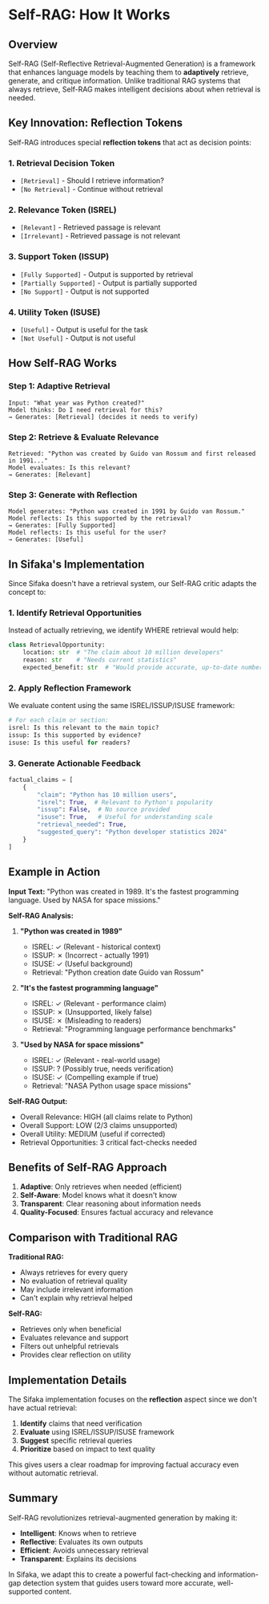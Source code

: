 # Self-RAG: How It Works

## Overview

Self-RAG (Self-Reflective Retrieval-Augmented Generation) is a framework that enhances language models by teaching them to **adaptively** retrieve, generate, and critique information. Unlike traditional RAG systems that always retrieve, Self-RAG makes intelligent decisions about when retrieval is needed.

## Key Innovation: Reflection Tokens

Self-RAG introduces special **reflection tokens** that act as decision points:

### 1. **Retrieval Decision Token**
- `[Retrieval]` - Should I retrieve information?
- `[No Retrieval]` - Continue without retrieval

### 2. **Relevance Token (ISREL)**
- `[Relevant]` - Retrieved passage is relevant
- `[Irrelevant]` - Retrieved passage is not relevant

### 3. **Support Token (ISSUP)**
- `[Fully Supported]` - Output is supported by retrieval
- `[Partially Supported]` - Output is partially supported
- `[No Support]` - Output is not supported

### 4. **Utility Token (ISUSE)**
- `[Useful]` - Output is useful for the task
- `[Not Useful]` - Output is not useful

## How Self-RAG Works

### Step 1: Adaptive Retrieval
```
Input: "What year was Python created?"
Model thinks: Do I need retrieval for this?
→ Generates: [Retrieval] (decides it needs to verify)
```

### Step 2: Retrieve & Evaluate Relevance
```
Retrieved: "Python was created by Guido van Rossum and first released in 1991..."
Model evaluates: Is this relevant?
→ Generates: [Relevant]
```

### Step 3: Generate with Reflection
```
Model generates: "Python was created in 1991 by Guido van Rossum."
Model reflects: Is this supported by the retrieval?
→ Generates: [Fully Supported]
Model reflects: Is this useful for the user?
→ Generates: [Useful]
```

## In Sifaka's Implementation

Since Sifaka doesn't have a retrieval system, our Self-RAG critic adapts the concept to:

### 1. **Identify Retrieval Opportunities**
Instead of actually retrieving, we identify WHERE retrieval would help:
```python
class RetrievalOpportunity:
    location: str  # "The claim about 10 million developers"
    reason: str    # "Needs current statistics"
    expected_benefit: str  # "Would provide accurate, up-to-date number"
```

### 2. **Apply Reflection Framework**
We evaluate content using the same ISREL/ISSUP/ISUSE framework:
```python
# For each claim or section:
isrel: Is this relevant to the main topic?
issup: Is this supported by evidence?
isuse: Is this useful for readers?
```

### 3. **Generate Actionable Feedback**
```python
factual_claims = [
    {
        "claim": "Python has 10 million users",
        "isrel": True,  # Relevant to Python's popularity
        "issup": False,  # No source provided
        "isuse": True,   # Useful for understanding scale
        "retrieval_needed": True,
        "suggested_query": "Python developer statistics 2024"
    }
]
```

## Example in Action

**Input Text:**
"Python was created in 1989. It's the fastest programming language. Used by NASA for space missions."

**Self-RAG Analysis:**

1. **"Python was created in 1989"**
   - ISREL: ✓ (Relevant - historical context)
   - ISSUP: ✗ (Incorrect - actually 1991)
   - ISUSE: ✓ (Useful background)
   - Retrieval: "Python creation date Guido van Rossum"

2. **"It's the fastest programming language"**
   - ISREL: ✓ (Relevant - performance claim)
   - ISSUP: ✗ (Unsupported, likely false)
   - ISUSE: ✗ (Misleading to readers)
   - Retrieval: "Programming language performance benchmarks"

3. **"Used by NASA for space missions"**
   - ISREL: ✓ (Relevant - real-world usage)
   - ISSUP: ? (Possibly true, needs verification)
   - ISUSE: ✓ (Compelling example if true)
   - Retrieval: "NASA Python usage space missions"

**Self-RAG Output:**
- Overall Relevance: HIGH (all claims relate to Python)
- Overall Support: LOW (2/3 claims unsupported)
- Overall Utility: MEDIUM (useful if corrected)
- Retrieval Opportunities: 3 critical fact-checks needed

## Benefits of Self-RAG Approach

1. **Adaptive**: Only retrieves when needed (efficient)
2. **Self-Aware**: Model knows what it doesn't know
3. **Transparent**: Clear reasoning about information needs
4. **Quality-Focused**: Ensures factual accuracy and relevance

## Comparison with Traditional RAG

**Traditional RAG:**
- Always retrieves for every query
- No evaluation of retrieval quality
- May include irrelevant information
- Can't explain why retrieval helped

**Self-RAG:**
- Retrieves only when beneficial
- Evaluates relevance and support
- Filters out unhelpful retrievals
- Provides clear reflection on utility

## Implementation Details

The Sifaka implementation focuses on the **reflection** aspect since we don't have actual retrieval:

1. **Identify** claims that need verification
2. **Evaluate** using ISREL/ISSUP/ISUSE framework
3. **Suggest** specific retrieval queries
4. **Prioritize** based on impact to text quality

This gives users a clear roadmap for improving factual accuracy even without automatic retrieval.

## Summary

Self-RAG revolutionizes retrieval-augmented generation by making it:
- **Intelligent**: Knows when to retrieve
- **Reflective**: Evaluates its own outputs
- **Efficient**: Avoids unnecessary retrieval
- **Transparent**: Explains its decisions

In Sifaka, we adapt this to create a powerful fact-checking and information-gap detection system that guides users toward more accurate, well-supported content.
